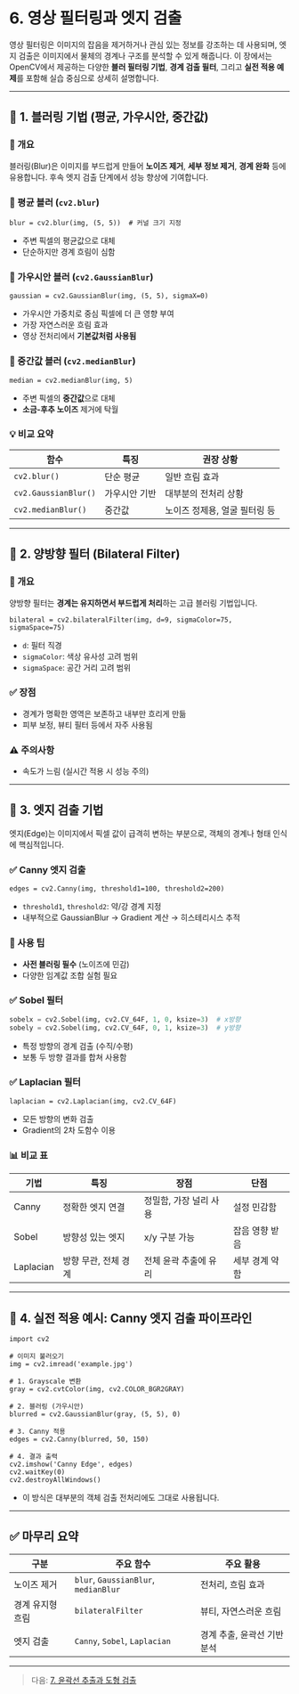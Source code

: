 # 6. 영상 필터링과 엣지 검출

영상 필터링은 이미지의 잡음을 제거하거나 관심 있는 정보를 강조하는 데 사용되며, 엣지 검출은 이미지에서 물체의 경계나 구조를 분석할 수 있게 해줍니다. 이 장에서는 OpenCV에서 제공하는 다양한 **블러 필터링 기법**, **경계 검출 필터**, 그리고 **실전 적용 예제**를 포함해 실습 중심으로 상세히 설명합니다.

---

## 🔹 1. 블러링 기법 (평균, 가우시안, 중간값)

### 📌 개요

블러링(Blur)은 이미지를 부드럽게 만들어 **노이즈 제거**, **세부 정보 제거**, **경계 완화** 등에 유용합니다. 후속 엣지 검출 단계에서 성능 향상에 기여합니다.

### 🔧 평균 블러 (`cv2.blur`)

```
blur = cv2.blur(img, (5, 5))  # 커널 크기 지정
```
- 주변 픽셀의 평균값으로 대체
- 단순하지만 경계 흐림이 심함

### 🔧 가우시안 블러 (`cv2.GaussianBlur`)
```
gaussian = cv2.GaussianBlur(img, (5, 5), sigmaX=0)
```
- 가우시안 가중치로 중심 픽셀에 더 큰 영향 부여
- 가장 자연스러운 흐림 효과
- 영상 전처리에서 **기본값처럼 사용됨**

### 🔧 중간값 블러 (`cv2.medianBlur`)
```
median = cv2.medianBlur(img, 5)
```
- 주변 픽셀의 **중간값**으로 대체
- **소금-후추 노이즈** 제거에 탁월

### 💡 비교 요약
| 함수 | 특징 | 권장 상황 |
|------|------|-------------|
| `cv2.blur()` | 단순 평균 | 일반 흐림 효과 |
| `cv2.GaussianBlur()` | 가우시안 기반 | 대부분의 전처리 상황 |
| `cv2.medianBlur()` | 중간값 | 노이즈 정제용, 얼굴 필터링 등 |

---

## 🔸 2. 양방향 필터 (Bilateral Filter)

### 📌 개요
양방향 필터는 **경계는 유지하면서 부드럽게 처리**하는 고급 블러링 기법입니다.

```
bilateral = cv2.bilateralFilter(img, d=9, sigmaColor=75, sigmaSpace=75)
```
- `d`: 필터 직경
- `sigmaColor`: 색상 유사성 고려 범위
- `sigmaSpace`: 공간 거리 고려 범위

### ✅ 장점
- 경계가 명확한 영역은 보존하고 내부만 흐리게 만듦
- 피부 보정, 뷰티 필터 등에서 자주 사용됨

### ⚠️ 주의사항
- 속도가 느림 (실시간 적용 시 성능 주의)

---

## 🔹 3. 엣지 검출 기법

엣지(Edge)는 이미지에서 픽셀 값이 급격히 변하는 부분으로, 객체의 경계나 형태 인식에 핵심적입니다.

### ✅ Canny 엣지 검출
```
edges = cv2.Canny(img, threshold1=100, threshold2=200)
```
- `threshold1`, `threshold2`: 약/강 경계 지정
- 내부적으로 GaussianBlur → Gradient 계산 → 히스테리시스 추적

### 🔧 사용 팁
- **사전 블러링 필수** (노이즈에 민감)
- 다양한 임계값 조합 실험 필요

### ✅ Sobel 필터
```python
sobelx = cv2.Sobel(img, cv2.CV_64F, 1, 0, ksize=3)  # x방향
sobely = cv2.Sobel(img, cv2.CV_64F, 0, 1, ksize=3)  # y방향
```
- 특정 방향의 경계 검출 (수직/수평)
- 보통 두 방향 결과를 합쳐 사용함

### ✅ Laplacian 필터
```
laplacian = cv2.Laplacian(img, cv2.CV_64F)
```
- 모든 방향의 변화 검출
- Gradient의 2차 도함수 이용

### 📊 비교 표
| 기법 | 특징 | 장점 | 단점 |
|------|------|------|------|
| Canny | 정확한 엣지 연결 | 정밀함, 가장 널리 사용 | 설정 민감함 |
| Sobel | 방향성 있는 엣지 | x/y 구분 가능 | 잡음 영향 받음 |
| Laplacian | 방향 무관, 전체 경계 | 전체 윤곽 추출에 유리 | 세부 경계 약함 |

---

## 🔎 4. 실전 적용 예시: Canny 엣지 검출 파이프라인

```
import cv2

# 이미지 불러오기
img = cv2.imread('example.jpg')

# 1. Grayscale 변환
gray = cv2.cvtColor(img, cv2.COLOR_BGR2GRAY)

# 2. 블러링 (가우시안)
blurred = cv2.GaussianBlur(gray, (5, 5), 0)

# 3. Canny 적용
edges = cv2.Canny(blurred, 50, 150)

# 4. 결과 출력
cv2.imshow('Canny Edge', edges)
cv2.waitKey(0)
cv2.destroyAllWindows()
```

- 이 방식은 대부분의 객체 검출 전처리에도 그대로 사용됩니다.

---

## ✅ 마무리 요약

| 구분 | 주요 함수 | 주요 활용 |
|------|-----------|------------|
| 노이즈 제거 | `blur`, `GaussianBlur`, `medianBlur` | 전처리, 흐림 효과 |
| 경계 유지형 흐림 | `bilateralFilter` | 뷰티, 자연스러운 흐림 |
| 엣지 검출 | `Canny`, `Sobel`, `Laplacian` | 경계 추출, 윤곽선 기반 분석 |

---

> 다음: [7. 윤곽선 추출과 도형 검출](7_윤곽선.md)
